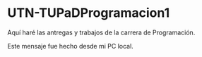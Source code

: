 # UTN-TUPaDProgramacion1
Aquí haré las antregas y trabajos de la carrera de Programación. 

Este mensaje fue hecho desde mi PC local.